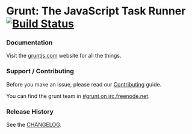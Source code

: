 # Grunt: The JavaScript Task Runner [![Build Status](https://secure.travis-ci.org/gruntjs/grunt.png?branch=master)](http://travis-ci.org/gruntjs/grunt)

### Documentation

Visit the [gruntjs.com](http://gruntjs.com/) website for all the things.

### Support / Contributing
Before you make an issue, please read our [Contributing](http://gruntjs.com/contributing) guide.

You can find the grunt team in [#grunt on irc.freenode.net](irc://irc.freenode.net/#grunt).

### Release History
See the [CHANGELOG](CHANGELOG).
